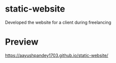 # static-website
Developed the website for a client during freelancing 
# Preview
https://aayushpandey1703.github.io/static-website/
